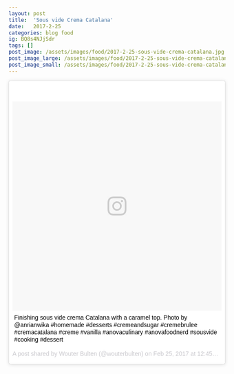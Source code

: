 ```yaml
---
layout: post
title:  'Sous vide Crema Catalana'
date:   2017-2-25
categories: blog food
ig: BQ8s4NJjSdr
tags: []
post_image: /assets/images/food/2017-2-25-sous-vide-crema-catalana.jpg
post_image_large: /assets/images/food/2017-2-25-sous-vide-crema-catalana_large.jpg
post_image_small: /assets/images/food/2017-2-25-sous-vide-crema-catalana_thumbnail.jpg
---
```


<!-- begin ig snippet -->

<blockquote class="instagram-media" data-instgrm-captioned data-instgrm-version="7" style=" background:#FFF; border:0; border-radius:3px; box-shadow:0 0 1px 0 rgba(0,0,0,0.5),0 1px 10px 0 rgba(0,0,0,0.15); margin: 1px; max-width:658px; padding:0; width:99.375%; width:-webkit-calc(100% - 2px); width:calc(100% - 2px);"><div style="padding:8px;"> <div style=" background:#F8F8F8; line-height:0; margin-top:40px; padding:50.0% 0; text-align:center; width:100%;"> <div style=" background:url(data:image/png;base64,iVBORw0KGgoAAAANSUhEUgAAACwAAAAsCAMAAAApWqozAAAABGdBTUEAALGPC/xhBQAAAAFzUkdCAK7OHOkAAAAMUExURczMzPf399fX1+bm5mzY9AMAAADiSURBVDjLvZXbEsMgCES5/P8/t9FuRVCRmU73JWlzosgSIIZURCjo/ad+EQJJB4Hv8BFt+IDpQoCx1wjOSBFhh2XssxEIYn3ulI/6MNReE07UIWJEv8UEOWDS88LY97kqyTliJKKtuYBbruAyVh5wOHiXmpi5we58Ek028czwyuQdLKPG1Bkb4NnM+VeAnfHqn1k4+GPT6uGQcvu2h2OVuIf/gWUFyy8OWEpdyZSa3aVCqpVoVvzZZ2VTnn2wU8qzVjDDetO90GSy9mVLqtgYSy231MxrY6I2gGqjrTY0L8fxCxfCBbhWrsYYAAAAAElFTkSuQmCC); display:block; height:44px; margin:0 auto -44px; position:relative; top:-22px; width:44px;"></div></div> <p style=" margin:8px 0 0 0; padding:0 4px;"> <a href="https://www.instagram.com/p/BQ8s4NJjSdr/" style=" color:#000; font-family:Arial,sans-serif; font-size:14px; font-style:normal; font-weight:normal; line-height:17px; text-decoration:none; word-wrap:break-word;" target="_blank">Finishing sous vide crema Catalana with a caramel top. Photo by @anrianwika #homemade #desserts #cremeandsugar #cremebrulee #cremacatalana #creme #vanilla #anovaculinary #anovafoodnerd #sousvide #cooking #dessert</a></p> <p style=" color:#c9c8cd; font-family:Arial,sans-serif; font-size:14px; line-height:17px; margin-bottom:0; margin-top:8px; overflow:hidden; padding:8px 0 7px; text-align:center; text-overflow:ellipsis; white-space:nowrap;">A post shared by Wouter Bulten (@wouterbulten) on <time style=" font-family:Arial,sans-serif; font-size:14px; line-height:17px;" datetime="2017-02-25T20:45:08+00:00">Feb 25, 2017 at 12:45pm PST</time></p></div></blockquote>
<script async defer src="//platform.instagram.com/en_US/embeds.js"></script>
<!-- end ig snippet -->
